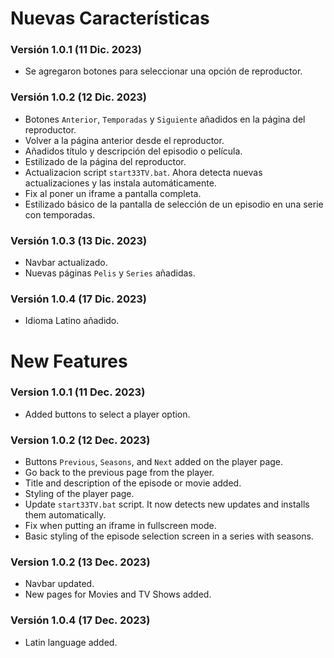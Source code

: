 
# Nuevas Características
### **Versión 1.0.1 (11 Dic. 2023)**
- Se agregaron botones para seleccionar una opción de reproductor.

### **Versión 1.0.2 (12 Dic. 2023)**
- Botones `Anterior`, `Temporadas` y `Siguiente` añadidos en la página del reproductor.
- Volver a la página anterior desde el reproductor.
- Añadidos título y descripción del episodio o película.
- Estilizado de la página del reproductor.
- Actualizacion script `start33TV.bat`. Ahora detecta nuevas actualizaciones y las instala automáticamente.
- Fix al poner un iframe a pantalla completa.
- Estilizado básico de la pantalla de selección de un episodio en una serie con temporadas.

### **Versión 1.0.3 (13 Dic. 2023)**
- Navbar actualizado.
- Nuevas páginas `Pelis` y `Series` añadidas.

### **Versión 1.0.4 (17 Dic. 2023)**
- Idioma Latino añadido.

# New Features

### **Version 1.0.1 (11 Dec. 2023)**
- Added buttons to select a player option.

### **Version 1.0.2 (12 Dec. 2023)**
- Buttons `Previous`, `Seasons`, and `Next` added on the player page.
- Go back to the previous page from the player.
- Title and description of the episode or movie added.
- Styling of the player page.
- Update `start33TV.bat` script. It now detects new updates and installs them automatically.
- Fix when putting an iframe in fullscreen mode.
- Basic styling of the episode selection screen in a series with seasons.

### **Version 1.0.2 (13 Dec. 2023)**
- Navbar updated.
- New pages for Movies and TV Shows added.

### **Versión 1.0.4 (17 Dec. 2023)**
- Latin language added.